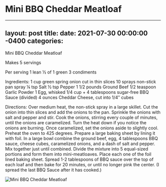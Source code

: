 # Mini BBQ Cheddar Meatloaf
---
layout: post
title: 
date:   2021-07-30 00:00:00 -0400
categories: 
---
Mini BBQ Cheddar Meatloaf

Makes 5 servings

Per serving
1 lean
½ of 1 green 
3 condiments

Ingredients:
1 cup green spring onion cut in thin slices
10 sprays non-stick pan spray
¼ tsp Salt
½ tsp Pepper
1 1/2 pounds Ground Beef
1/2 teaspoon Garlic Powder
1 Egg, whisked
1/4 cup + 4 tablespoons sugar-free BBQ Sauce (divided)
4 ounces Cheddar Cheese, cut into 1/4″ cubes

Directions:
Over medium heat, the non-stick spray in a large skillet. Cut the onion into thin slices and add the onions to the pan. Sprinkle the onions with salt and pepper and stir. Cook the onions, stirring every couple of minutes, until the onions are caramelized. Turn the heat down if you notice the onions are burning. Once caramelized, set the onions aside to slightly cool.
Preheat the oven to 425 degrees. Prepare a large baking sheet by lining it with foil.
In a large bowl combine the ground beef, egg, 4 tablespoons BBQ sauce, cheese cubes, caramelized onions, and a dash of salt and pepper. Mix together just until combined.
Divide the mixture into 5 equal-sized portions and form them into mini-meatloaves. Place each one of the foil lined baking sheet. Spread 1-2 tablespoons of BBQ sauce over the top of each loaf and then bake for 20 minutes, or until no longer pink the center. (I spread the last BBQ Sauce after it has cooked.)

![Mini BBQ Cheddar Meatloaf](/images/Mini%20BBQ%20Cheddar%20Meatloaf.png)

